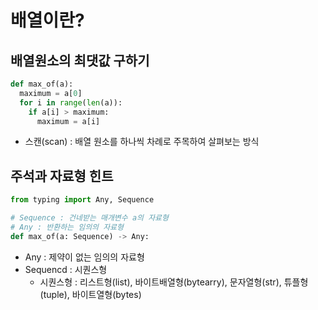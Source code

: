 # 배열이란?

## 배열원소의 최댓값 구하기
```python
def max_of(a):
  maximum = a[0]
  for i in range(len(a)):
    if a[i] > maximum:
      maximum = a[i]
```
- 스캔(scan) : 배열 원소를 하나씩 차례로 주목하여 살펴보는 방식

## 주석과 자료형 힌트
```python
from typing import Any, Sequence

# Sequence : 건네받는 매개변수 a의 자료형
# Any : 반환하는 임의의 자료형
def max_of(a: Sequence) -> Any:
```
- Any : 제약이 없는 임의의 자료형
- Sequencd : 시퀀스형
  - 시퀀스형 : 리스트형(list), 바이트배열형(bytearry), 문자열형(str), 튜플형(tuple), 바이트열형(bytes)
